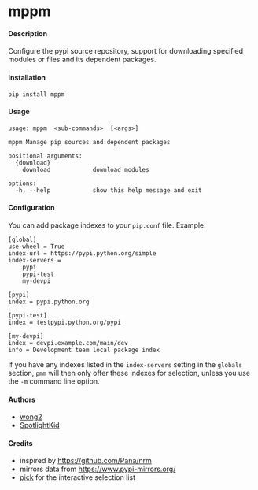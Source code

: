 # mppm

#### Description

Configure the pypi source repository, support for downloading specified modules or files and its dependent packages.

#### Installation

    pip install mppm

#### Usage

    usage: mppm  <sub-commands>  [<args>] 
    
    mppm Manage pip sources and dependent packages
    
    positional arguments:
      {download}
        download            download modules
    
    options:
      -h, --help            show this help message and exit

#### Configuration

You can add package indexes to your `pip.conf` file. Example:

    [global]
    use-wheel = True
    index-url = https://pypi.python.org/simple
    index-servers =
        pypi
        pypi-test
        my-devpi

    [pypi]
    index = pypi.python.org

    [pypi-test]
    index = testpypi.python.org/pypi

    [my-devpi]
    index = devpi.example.com/main/dev
    info = Development team local package index

If you have any indexes listed in the `index-servers` setting in the `globals`
section, `pmm` will then only offer these indexes for selection, unless you use
the `-m` command line option.

#### Authors

* [wong2](https://github.com/wong2)
* [SpotlightKid](https://github.com/SpotlightKid)

#### Credits

* inspired by https://github.com/Pana/nrm
* mirrors data from https://www.pypi-mirrors.org/
* [pick](https://github.com/wong2/pick) for the interactive selection list
